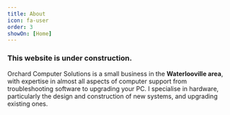 ```yaml
---
title: About
icon: fa-user
order: 3
showOn: [Home]
---
```


### This website is under construction.

Orchard Computer Solutions is a small business in the **Waterlooville area**, with expertise in almost all aspects of computer support from troubleshooting software to upgrading your PC. I specialise in hardware, particularly the design and construction of new systems, and upgrading existing ones.